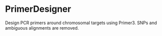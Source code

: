 # PrimerDesigner
Design PCR primers around chromosomal targets using Primer3. SNPs and ambiguous alignments are removed.
